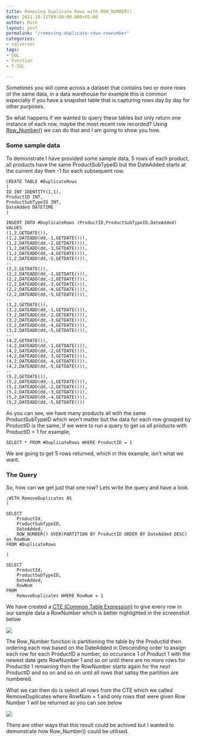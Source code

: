 ```yaml
---
title: Removing Duplicate Rows with ROW_NUMBER()
date: 2021-10-11T09:00:00.000+01:00
author: Rich
layout: post
permalink: "/removing-duplicate-rows-rownumber"
categories:
- sqlserver
tags:
- SQL
- Function
- T-SQL

---
```


Sometimes you will come across a dataset that contains two or more rows of the same data, in a data warehouse for example this is common especially if you have a snapshot table that is capturing rows day by day for other purposes. 

So what happens if we wanted to query these tables but only return one instance of each row, maybe the most recent row recorded? Using [Row_Number()](https://docs.microsoft.com/en-us/sql/t-sql/functions/row-number-transact-sql?view=sql-server-ver15) we can do that and I am going to show you how.  

### Some sample data

To demonstrate I have provided some sample data, 5 rows of each product, all products have the same ProductSubTypeID but the DateAdded starts at the current day then -1 for each subsequent row.

```
CREATE TABLE #DuplicateRows
(
ID INT IDENTITY(1,1),
ProductID INT,
ProductSubTypeID INT,
DateAdded DATETIME
)

INSERT INTO #DuplicateRows (ProductID,ProductSubTypeID,DateAdded)
VALUES
(1,2,GETDATE()),
(1,2,DATEADD(dd,-1,GETDATE())),
(1,2,DATEADD(dd,-2,GETDATE())),
(1,2,DATEADD(dd,-3,GETDATE())),
(1,2,DATEADD(dd,-4,GETDATE())),
(1,2,DATEADD(dd,-5,GETDATE())),
--
(2,2,GETDATE()),
(2,2,DATEADD(dd,-1,GETDATE())),
(2,2,DATEADD(dd,-2,GETDATE())),
(2,2,DATEADD(dd,-3,GETDATE())),
(2,2,DATEADD(dd,-4,GETDATE())),
(2,2,DATEADD(dd,-5,GETDATE())),
--
(3,2,GETDATE()),
(3,2,DATEADD(dd,-1,GETDATE())),
(3,2,DATEADD(dd,-2,GETDATE())),
(3,2,DATEADD(dd,-3,GETDATE())),
(3,2,DATEADD(dd,-4,GETDATE())),
(3,2,DATEADD(dd,-5,GETDATE())),
--
(4,2,GETDATE()),
(4,2,DATEADD(dd,-1,GETDATE())),
(4,2,DATEADD(dd,-2,GETDATE())),
(4,2,DATEADD(dd,-3,GETDATE())),
(4,2,DATEADD(dd,-4,GETDATE())),
(4,2,DATEADD(dd,-5,GETDATE())),
--
(5,2,GETDATE()),
(5,2,DATEADD(dd,-1,GETDATE())),
(5,2,DATEADD(dd,-2,GETDATE())),
(5,2,DATEADD(dd,-3,GETDATE())),
(5,2,DATEADD(dd,-4,GETDATE())),
(5,2,DATEADD(dd,-5,GETDATE()))
```

As you can see, we have many products all with the same ProductSubTypeID which won't matter but the data for each row grouped by ProductID is the same, if we were to run a query to get us all products with ProductID = 1 for example; 

```
SELECT * FROM #DuplicateRows WHERE ProductID = 1
```

We are going to get 5 rows returned, which in this example, isn't what we want. 

### The Query 

So, how can we get just that one row? Lets write the query and have a look.

```
;WITH RemoveDuplicates AS
(

SELECT 
	ProductId,
	ProductSubTypeID,
	DateAdded,
	ROW_NUMBER() OVER(PARTITION BY ProductID ORDER BY DateAdded DESC) as RowNum  
FROM #DuplicateRows 

)

SELECT 
	ProductId,
	ProductSubTypeID,
	DateAdded,
	RowNum
FROM 
	RemoveDuplicates WHERE RowNum = 1
```

We have created a [CTE (Common Table Expression)](https://docs.microsoft.com/en-us/sql/t-sql/queries/with-common-table-expression-transact-sql?view=sql-server-ver15) to give every row in our sample data a RowNumber which is better highlighted in the screenshot below

![](/img/duplicate-rows-rownum.png)

The Row_Number function is partitioning the table by the ProductId then ordering each row based on the DateAdded in Descending order to assign each row for each ProductID a number, so occurance 1 of Product 1 with the newest date gets RowNumber 1 and so on until there are no more rows for ProductId 1 remaining then the RowNumber starts again for the next ProductID and so on and so on until all rows that satisy the partition are numbered.

What we can then do is select all rows from the CTE which we called RemoveDuplicates where RowNum = 1 and only rows that were given Row Number 1 will be returned as you can see below 

![](/img/duplicates-removed-rownum.png)

There are other ways that this result could be achived but I wanted to demonstrate how Row_Number() could be utilised. 